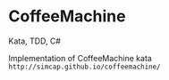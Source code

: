 # CoffeeMachine
Kata, TDD, C#

Implementation of CoffeeMachine kata
``http://simcap.github.io/coffeemachine/``
